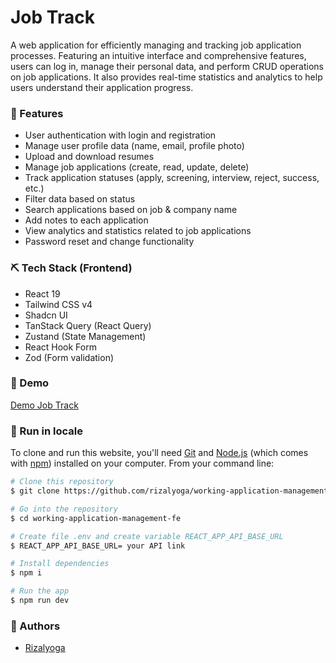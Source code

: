 # Job Track

A web application for efficiently managing and tracking job application processes. Featuring an intuitive interface and comprehensive features, users can log in, manage their personal data, and perform CRUD operations on job applications. It also provides real-time statistics and analytics to help users understand their application progress.

### 🔮 Features

- User authentication with login and registration
- Manage user profile data (name, email, profile photo)
- Upload and download resumes
- Manage job applications (create, read, update, delete)
- Track application statuses (apply, screening, interview, reject, success, etc.)
- Filter data based on status
- Search applications based on job & company name
- Add notes to each application
- View analytics and statistics related to job applications
- Password reset and change functionality

### ⛏️ Tech Stack (Frontend)

- React 19
- Tailwind CSS v4
- Shadcn UI
- TanStack Query (React Query)
- Zustand (State Management)
- React Hook Form
- Zod (Form validation)

### 🎥 Demo

[Demo Job Track](https://youtu.be/jgVBm7k1gks)

### 🧰 Run in locale

To clone and run this website, you'll need [Git](https://git-scm.com) and [Node.js](https://nodejs.org/en/download/) (which comes with [npm](https://www.npmjs.com/)) installed on your computer. From your command line:

```bash
# Clone this repository
$ git clone https://github.com/rizalyoga/working-application-management-fe.git

# Go into the repository
$ cd working-application-management-fe

# Create file .env and create variable REACT_APP_API_BASE_URL
$ REACT_APP_API_BASE_URL= your API link

# Install dependencies
$ npm i

# Run the app
$ npm run dev
```

### 👤 Authors

- [Rizalyoga](https://github.com/rizalyoga/)
